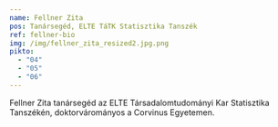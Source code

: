 ```yaml
---
name: Fellner Zita
pos: Tanársegéd, ELTE TáTK Statisztika Tanszék
ref: fellner-bio
img: /img/fellner_zita_resized2.jpg.png
pikto:
  - "04"
  - "05"
  - "06"
---
```


Fellner Zita tanársegéd az ELTE Társadalomtudományi Kar Statisztika Tanszékén, doktorvárományos a Corvinus Egyetemen.
